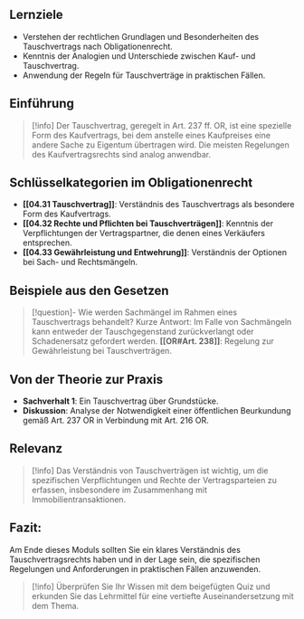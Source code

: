 ## Lernziele
- Verstehen der rechtlichen Grundlagen und Besonderheiten des Tauschvertrags nach Obligationenrecht.
- Kenntnis der Analogien und Unterschiede zwischen Kauf- und Tauschvertrag.
- Anwendung der Regeln für Tauschverträge in praktischen Fällen.

## Einführung
>[!info] 
>Der Tauschvertrag, geregelt in Art. 237 ff. OR, ist eine spezielle Form des Kaufvertrags, bei dem anstelle eines Kaufpreises eine andere Sache zu Eigentum übertragen wird. Die meisten Regelungen des Kaufvertragsrechts sind analog anwendbar.

## Schlüsselkategorien im Obligationenrecht
- **[[04.31 Tauschvertrag]]**: Verständnis des Tauschvertrags als besondere Form des Kaufvertrags.
- **[[04.32 Rechte und Pflichten bei Tauschverträgen]]**: Kenntnis der Verpflichtungen der Vertragspartner, die denen eines Verkäufers entsprechen.
- **[[04.33 Gewährleistung und Entwehrung]]**: Verständnis der Optionen bei Sach- und Rechtsmängeln.

## Beispiele aus den Gesetzen
>[!question]- Wie werden Sachmängel im Rahmen eines Tauschvertrags behandelt?
>Kurze Antwort: Im Falle von Sachmängeln kann entweder der Tauschgegenstand zurückverlangt oder Schadenersatz gefordert werden.
>**[[OR#Art. 238]]**: Regelung zur Gewährleistung bei Tauschverträgen.

## Von der Theorie zur Praxis
- **Sachverhalt 1**: Ein Tauschvertrag über Grundstücke.
- **Diskussion**: Analyse der Notwendigkeit einer öffentlichen Beurkundung gemäß Art. 237 OR in Verbindung mit Art. 216 OR.

## Relevanz
>[!info] 
>Das Verständnis von Tauschverträgen ist wichtig, um die spezifischen Verpflichtungen und Rechte der Vertragsparteien zu erfassen, insbesondere im Zusammenhang mit Immobilientransaktionen.

## Fazit:
Am Ende dieses Moduls sollten Sie ein klares Verständnis des Tauschvertragsrechts haben und in der Lage sein, die spezifischen Regelungen und Anforderungen in praktischen Fällen anzuwenden.
>[!info] 
>Überprüfen Sie Ihr Wissen mit dem beigefügten Quiz und erkunden Sie das Lehrmittel für eine vertiefte Auseinandersetzung mit dem Thema.